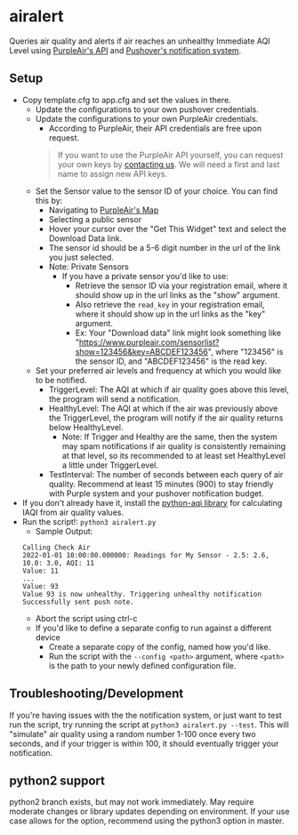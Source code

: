 # airalert
Queries air quality and alerts if air reaches an unhealthy Immediate AQI Level
using [PurpleAir's API](https://community.purpleair.com/t/making-api-calls-with-the-purpleair-api/180)
and [Pushover's notification system](https://pushover.net/).

## Setup
- Copy template.cfg to app.cfg and set the values in there.
    - Update the configurations to your own pushover credentials.
    - Update the configurations to your own PurpleAir credentials.
        - According to PurpleAir, their API credentials are free upon request.
        > If you want to use the PurpleAir API yourself, you can request your own keys by [contacting us](https://www2.purpleair.com/pages/contact-us).
        > We will need a first and last name to assign new API keys.
    - Set the Sensor value to the sensor ID of your choice. You can find this by:
        - Navigating to [PurpleAir's Map](https://map.purpleair.com/)
        - Selecting a public sensor
        - Hover your cursor over the "Get This Widget" text and select the Download Data link.
        - The sensor id should be a 5-6 digit number in the url of the link you just selected.
        - Note: Private Sensors
            - If you have a private sensor you'd like to use:
                - Retrieve the sensor ID via your registration email, where it should show up in the url links as the "show" argument.
                - Also retrieve the `read_key` in your registration email, where it should show up in the url links as the "key" argument.
                - Ex: Your "Download data" link might look something like "https://www.purpleair.com/sensorlist?show=123456&key=ABCDEF123456", where "123456" is the sensor ID, and "ABCDEF123456" is the read key.
    - Set your preferred air levels and frequency at which you would like to be notified.
        - TriggerLevel: The AQI at which if air quality goes above this level, the program will send a notification.
        - HealthyLevel: The AQI at which if the air was previously above the TriggerLevel, the program will notify if the air quality returns below HealthyLevel.
            - Note: If Trigger and Healthy are the same, then the system may spam notifications if air quality is consistently remaining at that level, so its recommended to at least set HealthyLevel a little under TriggerLevel.
        - TestInterval: The number of seconds between each query of air quality. Recommend at least 15 minutes (900) to stay friendly with Purple system and your pushover notification budget.
- If you don't already have it, install the [python-aqi library](https://pypi.org/project/python-aqi/) for calculating IAQI from air quality values.
- Run the script!: `python3 airalert.py`
    - Sample Output: 
    ```
    Calling Check Air
    2022-01-01 10:00:00.000000: Readings for My Sensor - 2.5: 2.6, 10.0: 3.0, AQI: 11
    Value: 11
    ...
    Value: 93
    Value 93 is now unhealthy. Triggering unhealthy notification
    Successfully sent push note.
    ```
    - Abort the script using ctrl-c
    - If you'd like to define a separate config to run against a different device
        - Create a separate copy of the config, named how you'd like.
        - Run the script with the `--config <path>` argument, where `<path>` is the path to your newly defined configuration file.

## Troubleshooting/Development
If you're having issues with the the notification system, or just want to test run the script,
try running the script at `python3 airalert.py --test`.
This will "simulate" air quality using a random number 1-100 once every two seconds, and if your trigger is within 100,
it should eventually trigger your notification.

## python2 support
python2 branch exists, but may not work immediately. May require moderate changes or library updates depending on environment.
If your use case allows for the option, recommend using the python3 option in master.
